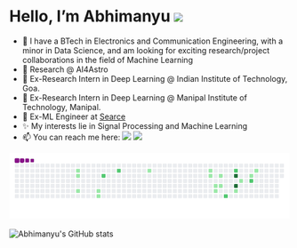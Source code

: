 <h1> Hello, I’m Abhimanyu <img src="https://raw.githubusercontent.com/MartinHeinz/MartinHeinz/master/wave.gif" width="30px"> </h1>

- 🤠 I have a BTech in Electronics and Communication Engineering, with a minor in Data Science, and am looking for exciting research/project collaborations in the field of Machine Learning
- 🥼 Research @ AI4Astro
- 🥼 Ex-Research Intern in Deep Learning @ Indian Institute of Technology, Goa.
- 🥼 Ex-Research Intern in Deep Learning @ Manipal Institute of Technology, Manipal.
- 💸 Ex-ML Engineer at [Searce](https://www.searce.com/) 
- ✨ My interests lie in Signal Processing and Machine Learning
- 📫 You can reach me here: <a href = "mailto:abhimanyuborthakur@gmail.com"><img src="https://img.shields.io/badge/-Gmail-%23333?style=for-the-badge&logo=gmail&logoColor=white" target="_blank"></a> <a href="https://www.linkedin.com/in/abhimanyu-borthakur-2a573b192/" target="_blank"><img src="https://img.shields.io/badge/-LinkedIn-%230077B5?style=for-the-badge&logo=linkedin&logoColor=white" target="_blank"></a>
 
![snakie gif](https://github.com/abhimanyu911/abhimanyu911/blob/output/github-contribution-grid-snake.gif)

<img align="center" src="https://github-readme-stats.vercel.app/api?username=abhimanyu911&title_color=000000&text_color=A245B4&hide=contribs" alt="Abhimanyu's GitHub stats"/>



<!--
**abhimanyu911/abhimanyu911** is a ✨ _special_ ✨ repository because its `README.md` (this file) appears on your GitHub profile.
-->
